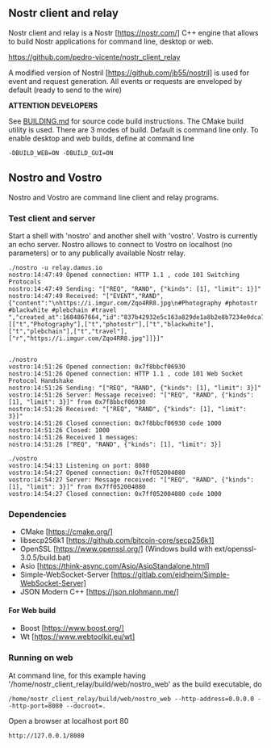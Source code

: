 ## Nostr client and relay

Nostr client and relay is a Nostr [https://nostr.com/]  C++ engine that allows to build Nostr applications for command line, desktop or web.

https://github.com/pedro-vicente/nostr_client_relay

A modified version of Nostril [https://github.com/jb55/nostril] is used for event and request generation. All events or requests are enveloped by default (ready to send to the wire)

**ATTENTION DEVELOPERS**

See [BUILDING.md](./BUILDING.md) for source code build instructions. The CMake build utility is used. There are 3 modes of build. Default is command line only. To enable desktop and web builds, define at command line 

```
-DBUILD_WEB=ON -DBUILD_GUI=ON

```

## Nostro and Vostro

Nostro and Vostro are command line client and relay programs. 

### Test client and server

Start a shell with 'nostro' and another shell with 'vostro'. Vostro is currently an echo server. Nostro allows to connect to Vostro on localhost (no parameters) or to any publically available Nostr relay. 


```
./nostro -u relay.damus.io
nostro:14:47:49 Opened connection: HTTP 1.1 , code 101 Switching Protocols
nostro:14:47:49 Sending: "["REQ", "RAND", {"kinds": [1], "limit": 1}]"
nostro:14:47:49 Received: "["EVENT","RAND",{"content":"\nhttps://i.imgur.com/Zqo4RR8.jpg\n#Photography #photostr #blackwhite #plebchain #travel ","created_at":1684867664,"id":"837b42932e5c163a829de1a8b2e8b7234e0dca78b13a0bbeccd03b055fb6e2ef","kind":1,"pubkey":"f96c3d76497074c4c83a7b3823380e77dc73d5a9494fd2e053e4a1453e17824b","sig":"a3b1a74d9d6adc50451c513b30082cbbbef969bd08a9b65e972dc5daf15e9b869f56e39ce11477fe16ad8e4ab5666439be2e8abdd4ef73d58d87c424114bb63e","tags":[["t","Photography"],["t","photostr"],["t","blackwhite"],["t","plebchain"],["t","travel"],["r","https://i.imgur.com/Zqo4RR8.jpg"]]}]"


```

```
./nostro
vostro:14:51:26 Opened connection: 0x7f8bbcf06930
nostro:14:51:26 Opened connection: HTTP 1.1 , code 101 Web Socket Protocol Handshake
nostro:14:51:26 Sending: "["REQ", "RAND", {"kinds": [1], "limit": 3}]"
vostro:14:51:26 Server: Message received: "["REQ", "RAND", {"kinds": [1], "limit": 3}]" from 0x7f8bbcf06930
nostro:14:51:26 Received: "["REQ", "RAND", {"kinds": [1], "limit": 3}]"
vostro:14:51:26 Closed connection: 0x7f8bbcf06930 code 1000
nostro:14:51:26 Closed: 1000
nostro:14:51:26 Received 1 messages: 
nostro:14:51:26 ["REQ", "RAND", {"kinds": [1], "limit": 3}]

```

```
./vostro
vostro:14:54:13 Listening on port: 8080
vostro:14:54:27 Opened connection: 0x7ff052004080
vostro:14:54:27 Server: Message received: "["REQ", "RAND", {"kinds": [1], "limit": 3}]" from 0x7ff052004080
vostro:14:54:27 Closed connection: 0x7ff052004080 code 1000
```

### Dependencies

- CMake [https://cmake.org/]
- libsecp256k1 [https://github.com/bitcoin-core/secp256k1]
- OpenSSL [https://www.openssl.org/] (Windows build with ext/openssl-3.0.5/build.bat)
- Asio [https://think-async.com/Asio/AsioStandalone.html] 
- Simple-WebSocket-Server [https://gitlab.com/eidheim/Simple-WebSocket-Server] 
- JSON Modern C++ [https://json.nlohmann.me/] 

#### For Web build

- Boost [https://www.boost.org/]
- Wt [https://www.webtoolkit.eu/wt]

### Running on web

At command line, for this example having '/home/nostr_client_relay/build/web/nostro_web' as the build executable, do 

```
/home/nostr_client_relay/build/web/nostro_web --http-address=0.0.0.0 --http-port=8080 --docroot=.
```

Open a browser at localhost port 80 

```
http://127.0.0.1/8080
```
